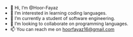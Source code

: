 - 👋 Hi, I’m @Hoor-Fayaz
- 👀 I’m interested in learning coding languages.
- 🌱 I’m currently a student of software engineering.
- 💞️ I’m looking to collaborate on programming languages.
- 📫 You can reach me on hoorfayaz16@gmail.com


<!---
Hoor-Fayaz/Hoor-Fayaz is a ✨ special ✨ repository because its `README.md` (this file) appears on your GitHub profile.
You can click the Preview link to take a look at your changes.
--->
